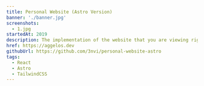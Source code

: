 ```yaml
---
title: Personal Website (Astro Version)
banner: './banner.jpg'
screenshots:
  - 1.jpg
startedAt: 2019
description: The implementation of the website that you are viewing right now, currently written in Astro.
href: https://aggelos.dev
githubUrl: https://github.com/3nvi/personal-website-astro
tags:
  - React
  - Astro
  - TailwindCSS
---
```

